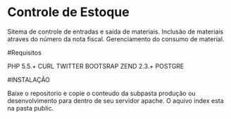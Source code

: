 # Controle de Estoque  

Sitema de controle de entradas e saída de materiais. 
Inclusão de materiais atraves do número da nota fiscal.
Gerenciamento do consumo de material.

#Requisitos

PHP 5.5.+
CURL
TWITTER BOOTSRAP
ZEND 2.3.+
POSTGRE

#INSTALAÇÃO

Baixe o repositorio e copie o conteudo da subpasta produção ou desenvolvimento
para dentro de seu servidor apache. O aquivo index esta na pasta public.
